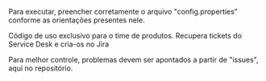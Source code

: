 Para executar, preencher corretamente o arquivo "config.properties" conforme as orientações presentes nele.

Código de uso exclusivo para o time de produtos.
Recupera tickets do Service Desk e cria-os no Jira

Para melhor controle, problemas devem ser apontados a partir de "issues", aqui no repositório.

